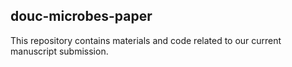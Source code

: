 ## douc-microbes-paper

This repository contains materials and code related to our current manuscript submission. 